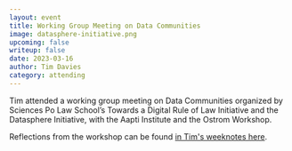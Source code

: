 ```yaml
---
layout: event
title: Working Group Meeting on Data Communities
image: datasphere-initiative.png
upcoming: false
writeup: false
date: 2023-03-16
author: Tim Davies
category: attending
---
```


Tim attended a working group meeting on Data Communities organized by Sciences Po Law School’s Towards a Digital Rule of Law Initiative and the Datasphere Initiative, with the Aapti Institute and the Ostrom Workshop. 

Reflections from the workshop can be found [in Tim's weeknotes here](/weeknotes/2023/03/17/tim-weeknotes). 